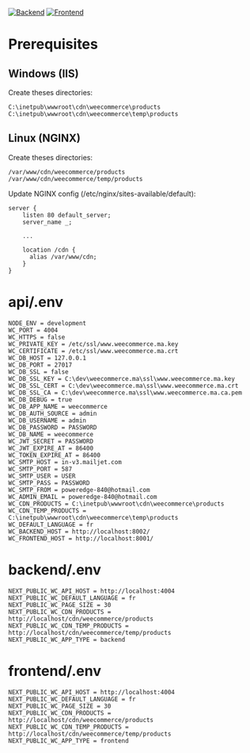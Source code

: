 [![Backend](https://github.com/aelassas/weecommerce/actions/workflows/backend.yml/badge.svg)](https://github.com/aelassas/weecommerce/actions/workflows/backend.yml)
[![Frontend](https://github.com/aelassas/weecommerce/actions/workflows/frontend.yml/badge.svg)](https://github.com/aelassas/weecommerce/actions/workflows/frontend.yml)

# Prerequisites

## Windows (IIS)

Create theses directories:

```
C:\inetpub\wwwroot\cdn\weecommerce\products
C:\inetpub\wwwroot\cdn\weecommerce\temp\products
```

## Linux (NGINX)

Create theses directories:

```
/var/www/cdn/weecommerce/products
/var/www/cdn/weecommerce/temp/products
```

Update NGINX config (/etc/nginx/sites-available/default):

```
server {
    listen 80 default_server;
    server_name _;
    
    ...
    
    location /cdn {
      alias /var/www/cdn;
    }
}
```

# api/.env

```
NODE_ENV = development
WC_PORT = 4004
WC_HTTPS = false
WC_PRIVATE_KEY = /etc/ssl/www.weecommerce.ma.key
WC_CERTIFICATE = /etc/ssl/www.weecommerce.ma.crt
WC_DB_HOST = 127.0.0.1
WC_DB_PORT = 27017
WC_DB_SSL = false
WC_DB_SSL_KEY = C:\dev\weecommerce.ma\ssl\www.weecommerce.ma.key
WC_DB_SSL_CERT = C:\dev\weecommerce.ma\ssl\www.weecommerce.ma.crt
WC_DB_SSL_CA = C:\dev\weecommerce.ma\ssl\www.weecommerce.ma.ca.pem
WC_DB_DEBUG = true
WC_DB_APP_NAME = weecommerce
WC_DB_AUTH_SOURCE = admin
WC_DB_USERNAME = admin
WC_DB_PASSWORD = PASSWORD
WC_DB_NAME = weecommerce
WC_JWT_SECRET = PASSWORD
WC_JWT_EXPIRE_AT = 86400
WC_TOKEN_EXPIRE_AT = 86400
WC_SMTP_HOST = in-v3.mailjet.com
WC_SMTP_PORT = 587
WC_SMTP_USER = USER
WC_SMTP_PASS = PASSWORD
WC_SMTP_FROM = poweredge-840@hotmail.com
WC_ADMIN_EMAIL = poweredge-840@hotmail.com
WC_CDN_PRODUCTS = C:\inetpub\wwwroot\cdn\weecommerce\products
WC_CDN_TEMP_PRODUCTS = C:\inetpub\wwwroot\cdn\weecommerce\temp\products
WC_DEFAULT_LANGUAGE = fr
WC_BACKEND_HOST = http://localhost:8002/
WC_FRONTEND_HOST = http://localhost:8001/
```

# backend/.env

```
NEXT_PUBLIC_WC_API_HOST = http://localhost:4004
NEXT_PUBLIC_WC_DEFAULT_LANGUAGE = fr
NEXT_PUBLIC_WC_PAGE_SIZE = 30
NEXT_PUBLIC_WC_CDN_PRODUCTS = http://localhost/cdn/weecommerce/products
NEXT_PUBLIC_WC_CDN_TEMP_PRODUCTS = http://localhost/cdn/weecommerce/temp/products
NEXT_PUBLIC_WC_APP_TYPE = backend
```

# frontend/.env

```
NEXT_PUBLIC_WC_API_HOST = http://localhost:4004
NEXT_PUBLIC_WC_DEFAULT_LANGUAGE = fr
NEXT_PUBLIC_WC_PAGE_SIZE = 30
NEXT_PUBLIC_WC_CDN_PRODUCTS = http://localhost/cdn/weecommerce/products
NEXT_PUBLIC_WC_CDN_TEMP_PRODUCTS = http://localhost/cdn/weecommerce/temp/products
NEXT_PUBLIC_WC_APP_TYPE = frontend
```
